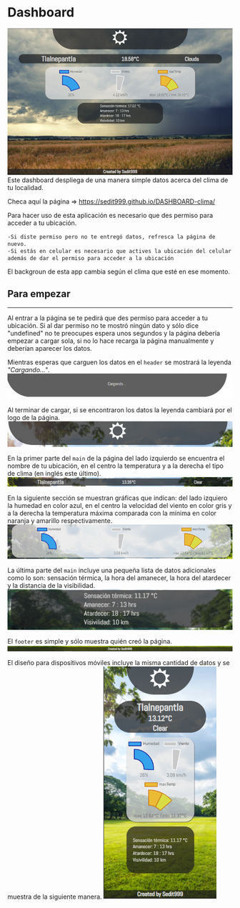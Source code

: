 # Dashboard 
![viewport](./img/Viewport.png)
Este dashboard despliega de una manera simple datos acerca del clima de tu localidad.

Checa aquí la página => https://sedit999.github.io/DASHBOARD-clima/

Para hacer uso de esta aplicación es necesario que des permiso para acceder a tu ubicación.

    -Si diste permiso pero no te entregó datos, refresca la página de nuevo.
    -Si estás en celular es necesario que actives la ubicación del celular además de dar el permiso para acceder a la ubicación 

El backgroun de esta app cambia según el clima que esté en ese momento.

## Para empezar
---
Al entrar a la página se te pedirá que des permiso para acceder a tu ubicación.
Si al dar permiso no te mostró ningún dato y sólo dice "undefined" no te preocupes espera unos segundos y la página debería empezar a cargar sola, si no lo hace recarga la página manualmente y deberían aparecer los datos.

Mientras esperas que carguen los datos en el `header` se mostrará la leyenda *"Cargando..."*.
![cargando](./img/Cargando.png)

Al terminar de cargar, si se encontraron los datos la leyenda cambiará por el logo de la página.
![logopagina](./img/LogoPagina.png)

En la primer parte del `main` de la página del lado izquierdo se encuentra el nombre de tu ubicación,
en el centro la temperatura y a la derecha el tipo de clima (en inglés este último).
![maindata](./img/MainData.png)

En la siguiente sección se muestran gráficas que indican: del lado izquiero la humedad en color azul, en el centro la velocidad del viento en color gris y a la derecha la temperatura máxima comparada con la mínima en color naranja y amarillo respectivamente.
![graficas](./img/Graficas.png)

La última parte del `main` incluye una pequeña lista de datos adicionales como lo son: sensación térmica, la hora del amanecer, la hora del atardecer y la distancia de la visibilidad.
![datosextra](./img/Datosextra.png)

El `footer` es simple y sólo muestra quién creó la página.
![footer](./img/Footer.png)

El diseño para dispositivos móviles incluye la misma cantidad de datos y se muestra de la siguiente manera.
![celular](/img/celular.png)
